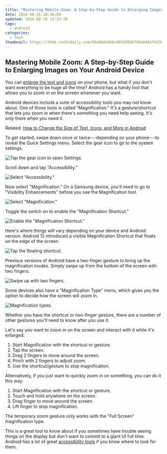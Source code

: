 ```yaml
---
title: "Mastering Mobile Zoom: A Step-by-Step Guide to Enlarging Images on Your Android Device"
date: 2024-08-26 10:36:59
updated: 2024-08-29 12:23:28
tags:
  - android
categories:
  - tech
thumbnail: https://thmb.techidaily.com/93e8b8eb6bc88169936766a6461fe23e663eb59793bd9736b13ed221555fa6ea.jpg
---
```


## Mastering Mobile Zoom: A Step-by-Step Guide to Enlarging Images on Your Android Device

You can [enlarge the text and icons](https://youtube-lab.techidaily.com/ed-in-2024-filmmakers-choice-selecting-perfect-lenses-for-youtube-creation/) on your phone, but what if you don't want everything to be huge all the time? Android has a handy tool that allows you to zoom in on the screen whenever you want.

 Android devices include a suite of accessibility tools you may not know about. One of those tools is called "Magnification." It's a gesture/shortcut that lets you zoom in when there's something you need help seeing. It's only there when you need it.

Related: [How to Change the Size of Text, Icons, and More in Android](https://youtube-lab.techidaily.com/ed-in-2024-filmmakers-choice-selecting-perfect-lenses-for-youtube-creation/) 

 To get started, swipe down once or twice---depending on your phone---to reveal the Quick Settings menu. Select the gear icon to go to the system settings.

![Tap the gear icon to open Settings.](https://static1.howtogeekimages.com/wordpress/wp-content/uploads/2017/01/2021-08-24_13-41-40.png) 

 Scroll down and tap "Accessibility."

![Select "Accessibility."](https://static1.howtogeekimages.com/wordpress/wp-content/uploads/2017/01/2021-08-24_13-49-22.png) 

 Now select "Magnification." On a Samsung device, you'll need to go to "Visibility Enhancements" before you see the Magnification tool.

![Select "Magnification."](https://static1.howtogeekimages.com/wordpress/wp-content/uploads/2017/01/2021-08-24_13-50-17.png) 

 Toggle the switch on to enable the "Magnification Shortcut."

![Enable the "Magnification Shortcut."](https://static1.howtogeekimages.com/wordpress/wp-content/uploads/2017/01/2021-08-24_14-06-14.png) 

 Here's where things will vary depending on your device and Android version. Android 12 introduced a visible Magnification Shortcut that floats on the edge of the screen.

![Tap the floating shortcut.](https://static1.howtogeekimages.com/wordpress/wp-content/uploads/2017/01/2021-08-24_13-52-24.png) 

 Previous versions of Android have a two-finger gesture to bring up the magnification modes. Simply swipe up from the bottom of the screen with two fingers.

![Swipe up with two fingers.](https://static1.howtogeekimages.com/wordpress/wp-content/uploads/2017/01/2021-08-24_13-54-18.png) 

 Some devices also have a "Magnification Type" menu, which gives you the option to decide how the screen will zoom in.

![Magnification types.](https://static1.howtogeekimages.com/wordpress/wp-content/uploads/2021/08/2021-08-25_16-49-21.png) 

 Whether you have the shortcut or two-finger gesture, there are a number of other gestures you'll need to know after you use it.

 Let's say you want to zoom in on the screen and interact with it while it's enlarged:

1. Start Magnification with the shortcut or gesture.
2. Tap the screen.
3. Drag 2 fingers to move around the screen.
4. Pinch with 2 fingers to adjust zoom.
5. Use the shortcut/gesture to stop magnification.

 Alternatively, if you just want to quickly zoom in on something, you can do it this way:

1. Start Magnification with the shortcut or gesture.
2. Touch and hold anywhere on the screen.
3. Drag finger to move around the screen.
4. Lift finger to stop magnification.

 The temporary zoom gesture only works with the "Full Screen" magnification type.

 This is a great tool to know about if you sometimes have trouble seeing things on the display but don't want to commit to a giant UI full time. Android has a lot of great [accessibility tools](https://www.reviewgeek.com/71869/androids-latest-features-improve-security-accessibility-and-convenience/) if you know where to look for them.

<ins class="adsbygoogle"
     style="display:block"
     data-ad-format="autorelaxed"
     data-ad-client="ca-pub-7571918770474297"
     data-ad-slot="1223367746"></ins>



<ins class="adsbygoogle"
     style="display:block"
     data-ad-client="ca-pub-7571918770474297"
     data-ad-slot="8358498916"
     data-ad-format="auto"
     data-full-width-responsive="true"></ins>

